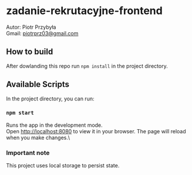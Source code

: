 # zadanie-rekrutacyjne-frontend
Autor: Piotr Przybyła \
Gmail: piotrprz03@gmail.com

## How to build
After dowlanding this repo run `npm install` in the project directory.

## Available Scripts

In the project directory, you can run:

### `npm start`

Runs the app in the development mode.\
Open [http://localhost:8080](http://localhost:8080) to view it in your browser.
The page will reload when you make changes.\

### Important note

This project uses local storage to persist state.
